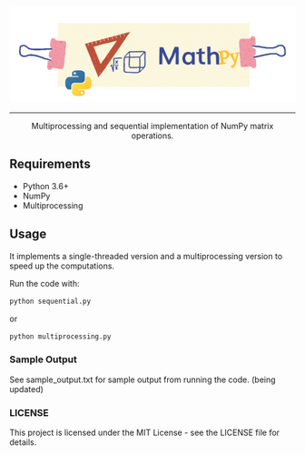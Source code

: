 
<p align="center">
<img src="images/MathPy-banner.png" width="679" />
</p>

***
<p align="center">
Multiprocessing and sequential implementation of NumPy matrix operations.
</p>

## Requirements

- Python 3.6+
- NumPy
- Multiprocessing

## Usage

It implements a single-threaded version and a multiprocessing version to speed up the computations.

Run the code with:
 
```python
python sequential.py
```
or

```python
python multiprocessing.py
```
### Sample Output

See sample_output.txt for sample output from running the code.
(being updated)

### LICENSE
This project is licensed under the MIT License - see the LICENSE file for details.

